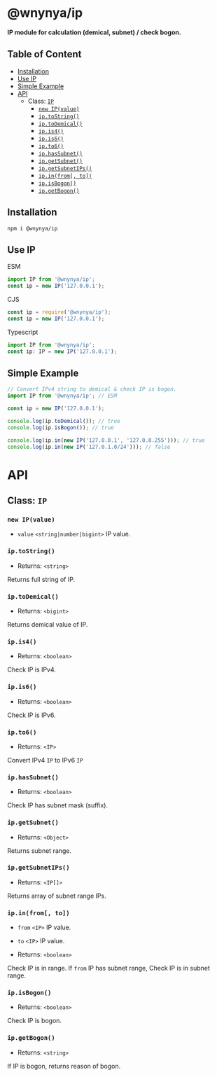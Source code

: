 # @wnynya/ip

**IP module for calculation (demical, subnet) / check bogon.**

## Table of Content

- [Installation](#installation)
- [Use IP](#use-ip)
- [Simple Example](#simple-example)
- [API](#api)
  - Class: [`IP`](#class-ip)
    - [`new IP(value)`](#new-ipvalue)
    - [`ip.toString()`](#iptostring)
    - [`ip.toDemical()`](#iptodemical)
    - [`ip.is4()`](#ipis4)
    - [`ip.is6()`](#ipis6)
    - [`ip.to6()`](#ipto6)
    - [`ip.hasSubnet()`](#iphassubnet)
    - [`ip.getSubnet()`](#ipgetsubnet)
    - [`ip.getSubnetIPs()`](#ipgetsubnetips)
    - [`ip.in(from[, to])`](#ipinfrom-to)
    - [`ip.isBogon()`](#ipisbogon)
    - [`ip.getBogon()`](#ipgetbogon)

## Installation

```
npm i @wnynya/ip
```

## Use IP

ESM

```js
import IP from '@wnynya/ip';
const ip = new IP('127.0.0.1');
```

CJS

```js
const ip = require('@wnynya/ip');
const ip = new IP('127.0.0.1');
```

Typescript

```ts
import IP from '@wnynya/ip';
const ip: IP = new IP('127.0.0.1');
```

## Simple Example

```js
// Convert IPv4 string to demical & check IP is bogon.
import IP from '@wnynya/ip'; // ESM

const ip = new IP('127.0.0.1');

console.log(ip.toDemical()); // true
console.log(ip.isBogon()); // true

console.log(ip.in(new IP('127.0.0.1', '127.0.0.255'))); // true
console.log(ip.in(new IP('127.0.1.0/24'))); // false
```

# API

## Class: `IP`

### `new IP(value)`

- `value` `<string|number|bigint>` IP value.

### `ip.toString()`

- Returns: `<string>`

Returns full string of IP.

### `ip.toDemical()`

- Returns: `<bigint>`

Returns demical value of IP.

### `ip.is4()`

- Returns: `<boolean>`

Check IP is IPv4.

### `ip.is6()`

- Returns: `<boolean>`

Check IP is IPv6.

### `ip.to6()`

- Returns: `<IP>`

Convert IPv4 `IP` to IPv6 `IP`

### `ip.hasSubnet()`

- Returns: `<boolean>`

Check IP has subnet mask (suffix).

### `ip.getSubnet()`

- Returns: `<Object>`

Returns subnet range.

### `ip.getSubnetIPs()`

- Returns: `<IP[]>`

Returns array of subnet range IPs.

### `ip.in(from[, to])`

- `from` `<IP>` IP value.
- `to` `<IP>` IP value.

- Returns: `<boolean>`

Check IP is in range.
If `from` IP has subnet range, Check IP is in subnet range.

### `ip.isBogon()`

- Returns: `<boolean>`

Check IP is bogon.

### `ip.getBogon()`

- Returns: `<string>`

If IP is bogon, returns reason of bogon.
